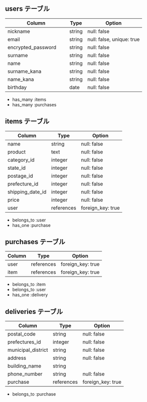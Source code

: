## users テーブル

| Column             | Type   | Option                    |
| ------------------ | ------ | ------------------------- |
| nickname           | string | null: false               |
| email              | string | null: false, unique: true |
| encrypted_password | string | null: false               |
| surname            | string | null: false               |
| name　　　　　　　　　| string | null: false               |
| surname_kana       | string | null: false               |
| name_kana          | string | null: false               |
| birthday           | date   | null: false               | 

- has_many :items
- has_many :purchases

## items テーブル

| Column            | Type       | Option            |
| ----------------- | ---------- | ----------------- |
| name              | string     | null: false       |
| product           | text       | null: false       |
| category_id       | integer    | null: false       |
| state_id          | integer    | null: false       |
| postage_id        | integer    | null: false       |
| prefecture_id     | integer    | null: false       |
| shipping_date_id  | integer    | null: false       |
| price             | integer    | null: false       |
| user              | references | foreign_key: true |

- belongs_to :user
- has_one :purchase

## purchases テーブル

| Column      | Type          | Option            |
| ----------- | ------------- | ----------------- |
| user        | references    | foreign_key: true |
| item        | references    | foreign_key: true |

- belongs_to :item
- belongs_to :user
- has_one :delivery

## deliveries テーブル

| Column             | Type          | Option            |
| ------------------ | ------------- | ----------------- |
| postal_code        | string        | null: false       |
| prefectures_id     | integer       | null: false       |
| municipal_district | string        | null: false       |
| address            | string        | null: false       |
| building_name      | string        |                   |
| phone_number       | string        | null: false       |
| purchase           | references    | foreign_key: true |

- belongs_to :purchase

